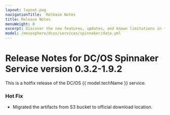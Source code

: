 ```yaml
---
layout: layout.pug
navigationTitle:  Release Notes
title: Release Notes
menuWeight: 0
excerpt: Discover the new features, updates, and known limitations in this release of the DC/OS Spinnaker Service
model: /mesosphere/dcos/services/spinnaker/data.yml
---
```


# Release Notes for DC/OS Spinnaker Service version 0.3.2-1.9.2

This is a hotfix release of the DC/OS {{ model.techName }} service.

### Hot Fix

- Migrated the artifacts from S3 bucket to official download location.